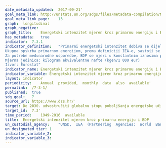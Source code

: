 ```yaml
---	
date_metadata_updated:	2017-09-21'
goal_meta_link:	http://unstats.un.org/sdgs/files/metadata-compilation/Metadata-Goal-7.pdf'
goal_meta_link_page:	13
graph:	longitudinal
graph_negative:	
graph_title:	Energetski intenzitet mjeren kroz primarnu energiju i BDP (%)
has_metadata:	true
indicator:	7.3.1
indicator_definition:	"Primarni energetski intenzitet dobiva se dijeljenjem ukupne opskrbe primarnom energijom s bruto domaćim proizvodom. 
Ukupna opskrba primarnom energijom, prema definiciji IEA-e, sastoji se od proizvodnje plus neto uvoza minus međunarodni brodski i zrakoplovni bunkeri plus promjene zaliha. 
Za potrebe međunarodne usporedbe, BDP se mjeri u konstantnim iznosima po paritetu kupovne moći.
Mjerna jedinica: kilogram ekvivalentne nafte (kgen/1 000 eur)
Izvor: Eurostat"
indicator_name:	Energetski intenzitet mjeren kroz primarnu energiju i BDP
indicator_variable:	Energetski intenzitet mjeren kroz primarnu energiju i BDP (kgen/1 000 eur)
layout:	indicator
periodicity:	Annual  provided,  monthly  data  also  available'
permalink:	/7-3-1/
published:	true
sdg_goal:	7
source_url:	https://www.dzs.hr/'
target:	Do 2030. udvostručiti globalnu stopu poboljšanja energetske učinkovitosti
target_id:	7.3'
time_period:	1949-2016  available
title:	Energetski intenzitet mjeren kroz primarnu energiju i BDP
un_custodial_agency:	"UNSD,  IEA  (Partnering  Agencies:  World  Bank,  UN  Energy)"
un_designated_tier:	1
indicator_variable_2:	
indicator_variable_3:	
---	
```

